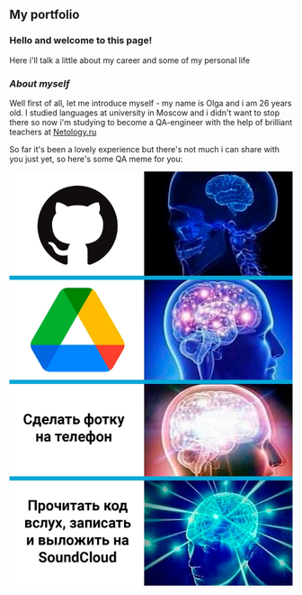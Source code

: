 ## My portfolio

### **Hello and welcome to this page!** 

Here i'll talk a little about my career and some of my personal life

### _About myself_

Well first of all, let me introduce myself - my name is Olga and i am 26 years old. 
I studied languages at university in Moscow and i didn't want to stop there so now i'm studying to become a QA-engineer with the help of brilliant teachers at [Netology.ru](https://netology.ru/)

So far it's been a lovely experience but there's not much i can share with you just yet, so here's some QA meme for you:

![meme](meme.jpg)

